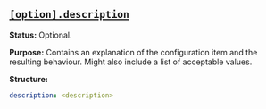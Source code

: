 <a href="#heading--option.description"><h2 id="heading--option.description">`[option].description`</h2></a>

**Status:** Optional.

**Purpose:** Contains an explanation of the configuration item and the resulting behaviour. Might also include a list of acceptable values.

**Structure:**

```yaml
description: <description>
```
